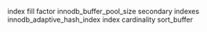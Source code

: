 index fill factor
innodb_buffer_pool_size 
secondary indexes
innodb_adaptive_hash_index
index cardinality
sort_buffer
